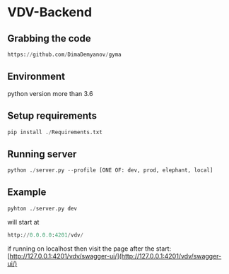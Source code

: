 # VDV-Backend

## Grabbing the code
```python
https://github.com/DimaDemyanov/gyma
```

## Environment
python version more than 3.6

## Setup requirements
```python
pip install ./Requirements.txt
```

## Running server
```python
python ./server.py --profile [ONE OF: dev, prod, elephant, local]
```

## Example
```python
pyhton ./server.py dev
```

will start at 
```python
http://0.0.0.0:4201/vdv/
```

if running on localhost then visit the page after the start: [http://127.0.0.1:4201/vdv/swagger-ui/](http://127.0.0.1:4201/vdv/swagger-ui/)


